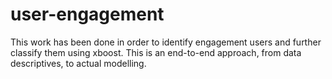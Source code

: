 # user-engagement
This work has been done in order to identify engagement users and further classify them using xboost.
This is an end-to-end approach, from data descriptives, to actual modelling.
